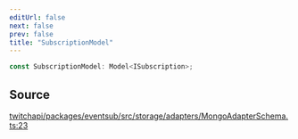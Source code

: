 ```yaml
---
editUrl: false
next: false
prev: false
title: "SubscriptionModel"
---
```


```ts
const SubscriptionModel: Model<ISubscription>;
```

## Source

[twitchapi/packages/eventsub/src/storage/adapters/MongoAdapterSchema.ts:23](https://github.com/pablornc/twitchapi//blob/f8a75ccd701e54db4c91e2b0128974da23f25d14/packages/eventsub/src/storage/adapters/MongoAdapterSchema.ts#L23)
